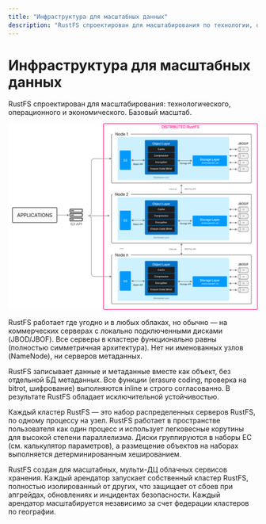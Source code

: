 ```yaml
---
title: "Инфраструктура для масштабных данных"
description: "RustFS спроектирован для масштабирования по технологии, операциям и экономике."
---
```


# Инфраструктура для масштабных данных

RustFS спроектирован для масштабирования: технологического, операционного и экономического. Базовый масштаб.

![Архитектура RustFS](./images/s2-1.png)

RustFS работает где угодно и в любых облаках, но обычно — на коммерческих серверах с локально подключенными дисками (JBOD/JBOF). Все серверы в кластере функционально равны (полностью симметричная архитектура). Нет ни именованных узлов (NameNode), ни серверов метаданных.

RustFS записывает данные и метаданные вместе как объект, без отдельной БД метаданных. Все функции (erasure coding, проверка на bitrot, шифрование) выполняются inline и строго согласованно. В результате RustFS обладает исключительной устойчивостью.

Каждый кластер RustFS — это набор распределенных серверов RustFS, по одному процессу на узел. RustFS работает в пространстве пользователя как один процесс и использует легковесные корутины для высокой степени параллелизма. Диски группируются в наборы EC (см. калькулятор параметров), а размещение объектов на наборах выполняется детерминированным хешированием.

RustFS создан для масштабных, мульти-ДЦ облачных сервисов хранения. Каждый арендатор запускает собственный кластер RustFS, полностью изолированный от других, что защищает от сбоев при апгрейдах, обновлениях и инцидентах безопасности. Каждый арендатор масштабируется независимо за счет федерации кластеров по географии.

